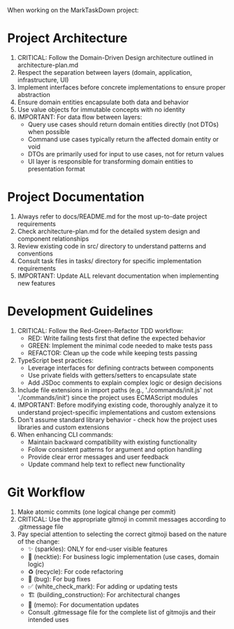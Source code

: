 When working on the MarkTaskDown project:

# Project Architecture

1. CRITICAL: Follow the Domain-Driven Design architecture outlined in architecture-plan.md
2. Respect the separation between layers (domain, application, infrastructure, UI)
3. Implement interfaces before concrete implementations to ensure proper abstraction
4. Ensure domain entities encapsulate both data and behavior
5. Use value objects for immutable concepts with no identity
6. IMPORTANT: For data flow between layers:
   - Query use cases should return domain entities directly (not DTOs) when possible
   - Command use cases typically return the affected domain entity or void
   - DTOs are primarily used for input to use cases, not for return values
   - UI layer is responsible for transforming domain entities to presentation format

# Project Documentation

1. Always refer to docs/README.md for the most up-to-date project requirements
2. Check architecture-plan.md for the detailed system design and component relationships
3. Review existing code in src/ directory to understand patterns and conventions
4. Consult task files in tasks/ directory for specific implementation requirements
5. IMPORTANT: Update ALL relevant documentation when implementing new features

# Development Guidelines

1. CRITICAL: Follow the Red-Green-Refactor TDD workflow:
   - RED: Write failing tests first that define the expected behavior
   - GREEN: Implement the minimal code needed to make tests pass
   - REFACTOR: Clean up the code while keeping tests passing
2. TypeScript best practices:
   - Leverage interfaces for defining contracts between components
   - Use private fields with getters/setters to encapsulate state
   - Add JSDoc comments to explain complex logic or design decisions
3. Include file extensions in import paths (e.g., './commands/init.js' not './commands/init') since the project uses ECMAScript modules
4. IMPORTANT: Before modifying existing code, thoroughly analyze it to understand project-specific implementations and custom extensions
5. Don't assume standard library behavior - check how the project uses libraries and custom extensions
6. When enhancing CLI commands:
   - Maintain backward compatibility with existing functionality
   - Follow consistent patterns for argument and option handling
   - Provide clear error messages and user feedback
   - Update command help text to reflect new functionality

# Git Workflow

1. Make atomic commits (one logical change per commit)
2. CRITICAL: Use the appropriate gitmoji in commit messages according to .gitmessage file
3. Pay special attention to selecting the correct gitmoji based on the nature of the change:
   - ✨ (sparkles): ONLY for end-user visible features
   - 👔 (necktie): For business logic implementation (use cases, domain logic)
   - ♻️ (recycle): For code refactoring
   - 🐛 (bug): For bug fixes
   - ✅ (white_check_mark): For adding or updating tests
   - 🏗️ (building_construction): For architectural changes
   - 📝 (memo): For documentation updates
   - Consult .gitmessage file for the complete list of gitmojis and their intended uses
